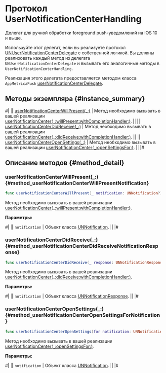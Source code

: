# Протокол UserNotificationCenterHandling

Делегат для ручной обработки foreground push-уведомлений на iOS 10 и выше.

Используйте этот делегат, если вы реализуете протокол [UNUserNotificationCenterDelegate](https://developer.apple.com/documentation/usernotifications/unusernotificationcenterdelegate?language=swift) с собственной логикой. Вы должны реализовать каждый метод из делегата `UNUserNotificationCenterDelegate` и вызывать его аналогичные методы в `UserNotificationCenterHandling`.

Реализация этого делегата предоставляется методом класса `AppMetricaPush` [userNotificationCenterDelegate](AppMetricaPush.md#method_userNotificationCenterHandler).

## Методы экземпляра {#instance_summary}

#|
|| [userNotificationCenterWillPresent(_:)](#method_userNotificationCenterWillPresentNotification) | Метод необходимо вызывать в вашей реализации [userNotificationCenter(_:willPresent:withCompletionHandler:)](https://developer.apple.com/documentation/usernotifications/unusernotificationcenterdelegate/1649518-usernotificationcenter?language=swift). ||
|| [userNotificationCenterDidReceive(_:)](#method_userNotificationCenterDidReceiveNotificationResponse) | Метод необходимо вызывать в вашей реализации [userNotificationCenter(_:didReceive:withCompletionHandler:)](https://developer.apple.com/documentation/usernotifications/unusernotificationcenterdelegate/1649501-usernotificationcenter?language=swift). ||
|| [userNotificationCenterOpenSettings(_:)](#method_userNotificationCenterOpenSettingsForNotification) | Метод необходимо вызывать в вашей реализации [userNotificationCenter(_:openSettingsFor:)](https://developer.apple.com/documentation/usernotifications/unusernotificationcenterdelegate/2981869-usernotificationcenter?language=swift). ||
|#

## Описание методов {#method_detail}

### userNotificationCenterWillPresent(_:) {#method_userNotificationCenterWillPresentNotification}

```swift translate=no
func userNotificationCenterWillPresent(_ notification: UNNotification?)
```

Метод необходимо вызывать в вашей реализации [userNotificationCenter(_:willPresent:withCompletionHandler:)](https://developer.apple.com/documentation/usernotifications/unusernotificationcenterdelegate/1649518-usernotificationcenter?language=swift).

**Параметры:**

#|
|| `notification` | Объект класса [UNNotification](https://developer.apple.com/documentation/usernotifications/unnotification?language=swift). ||
|#

### userNotificationCenterDidReceive(_:) {#method_userNotificationCenterDidReceiveNotificationResponse}

```swift translate=no
func userNotificationCenterDidReceive(_ response: UNNotificationResponse?)
```

Метод необходимо вызывать в вашей реализации [userNotificationCenter(_:didReceive:withCompletionHandler:)](https://developer.apple.com/documentation/usernotifications/unusernotificationcenterdelegate/1649501-usernotificationcenter?language=swift).

**Параметры:**

#|
|| `notification` | Объект класса [UNNotificationResponse](https://developer.apple.com/documentation/usernotifications/unnotificationresponse). ||
|#

### userNotificationCenterOpenSettings(_:) {#method_userNotificationCenterOpenSettingsForNotification}

```swift translate=no
func userNotificationCenterOpenSettings(for notification: UNNotification?)
```

Метод необходимо вызывать в вашей реализации [userNotificationCenter(_:openSettingsFor:)](https://developer.apple.com/documentation/usernotifications/unusernotificationcenterdelegate/2981869-usernotificationcenter?language=swift).

**Параметры:**

#|
|| `notification` | Объект класса [UNNotification](https://developer.apple.com/documentation/usernotifications/unnotification). ||
|#

